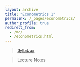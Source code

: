 ```yaml
---
layout: archive
title: "Econometrics 1"
permalink: /_pages/econometrics/
author_profile: true
redirect_from: 
  - /md/
  - /econometrics.html
---
```


> [Syllabus](http://henriqueveras.github.io/files/Econometrics/Syllabus/Ementa.pdf)

> Lecture Notes